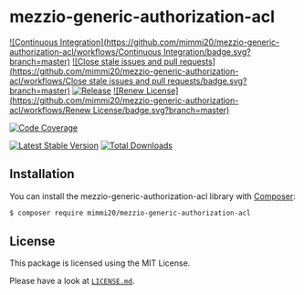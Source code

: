 # mezzio-generic-authorization-acl

[![Continuous Integration](https://github.com/mimmi20/mezzio-generic-authorization-acl/workflows/Continuous Integration/badge.svg?branch=master)](https://github.com/mimmi20/mezzio-generic-authorization-acl/actions)
[![Close stale issues and pull requests](https://github.com/mimmi20/mezzio-generic-authorization-acl/workflows/Close stale issues and pull requests/badge.svg?branch=master)](https://github.com/mimmi20/mezzio-generic-authorization-acl/actions)
[![Release](https://github.com/mimmi20/mezzio-generic-authorization-acl/workflows/Release/badge.svg?branch=master)](https://github.com/mimmi20/mezzio-generic-authorization-acl/actions)
[![Renew License](https://github.com/mimmi20/mezzio-generic-authorization-acl/workflows/Renew License/badge.svg?branch=master)](https://github.com/mimmi20/mezzio-generic-authorization-acl/actions)

[![Code Coverage](https://codecov.io/gh/mimmi20/mezzio-generic-authorization-acl/branch/master/graph/badge.svg)](https://codecov.io/gh/mimmi20/mezzio-generic-authorization-acl)

[![Latest Stable Version](https://poser.pugx.org/mimmi20/mezzio-generic-authorization-acl/v/stable)](https://packagist.org/packages/mimmi20/mezzio-generic-authorization-acl)
[![Total Downloads](https://poser.pugx.org/mimmi20/mezzio-generic-authorization-acl/downloads)](https://packagist.org/packages/mimmi20/mezzio-generic-authorization-acl)

## Installation

You can install the mezzio-generic-authorization-acl library with
[Composer](https://getcomposer.org):

```bash
$ composer require mimmi20/mezzio-generic-authorization-acl
```

## License

This package is licensed using the MIT License.

Please have a look at [`LICENSE.md`](LICENSE.md).
